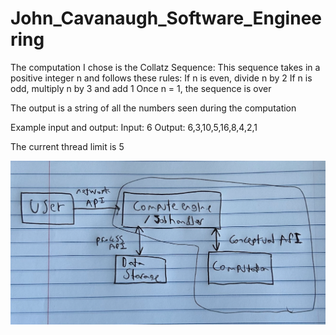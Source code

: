 # John_Cavanaugh_Software_Engineering

The computation I chose is the Collatz Sequence: 
This sequence takes in a positive integer n and follows these rules:
If n is even, divide n by 2
If n is odd, multiply n by 3 and add 1
Once n = 1, the sequence is over

The output is a string of all the numbers seen during the computation

Example input and output:
Input: 6
Output: 6,3,10,5,16,8,4,2,1

The current thread limit is 5

![System Diagram](https://github.com/CPS353-Suny-New-Paltz/project-starter-code-johncavanaugh426-source/blob/main/Part2Checkpoint2.png?raw=true)
